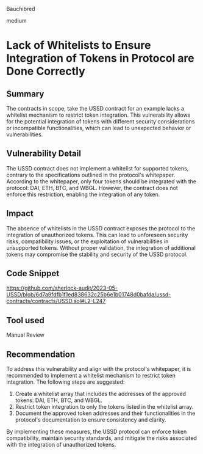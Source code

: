 Bauchibred

medium

# Lack of Whitelists to Ensure Integration of Tokens in Protocol are Done Correctly

## Summary

The contracts in scope, take the USSD contract for an example lacks a whitelist mechanism to restrict token integration. This vulnerability allows for the potential integration of tokens with different security considerations or incompatible functionalities, which can lead to unexpected behavior or vulnerabilities.

## Vulnerability Detail

The USSD contract does not implement a whitelist for supported tokens, contrary to the specifications outlined in the protocol's whitepaper. According to the whitepaper, only four tokens should be integrated with the protocol: DAI, ETH, BTC, and WBGL. However, the contract does not enforce this restriction, enabling the integration of any token.

## Impact

The absence of whitelists in the USSD contract exposes the protocol to the integration of unauthorized tokens. This can lead to unforeseen security risks, compatibility issues, or the exploitation of vulnerabilities in unsupported tokens. Without proper validation, the integration of additional tokens may compromise the stability and security of the USSD protocol.

## Code Snippet

https://github.com/sherlock-audit/2023-05-USSD/blob/6d7a9fdfb1f1ed838632c25b6e1b01748d0bafda/ussd-contracts/contracts/USSD.sol#L2-L247

## Tool used

Manual Review

## Recommendation

To address this vulnerability and align with the protocol's whitepaper, it is recommended to implement a whitelist mechanism to restrict token integration. The following steps are suggested:

1. Create a whitelist array that includes the addresses of the approved tokens: DAI, ETH, BTC, and WBGL.
2. Restrict token integration to only the tokens listed in the whitelist array.
3. Document the approved token addresses and their functionalities in the protocol's documentation to ensure consistency and clarity.

By implementing these measures, the USSD protocol can enforce token compatibility, maintain security standards, and mitigate the risks associated with the integration of unauthorized tokens.
